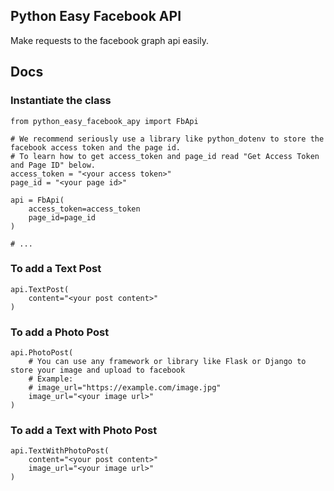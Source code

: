 ## Python Easy Facebook API

Make requests to the facebook graph api easily.

## Docs

### Instantiate the class
```
from python_easy_facebook_apy import FbApi

# We recommend seriously use a library like python_dotenv to store the facebook access token and the page id.
# To learn how to get access_token and page_id read "Get Access Token and Page ID" below.
access_token = "<your access token>"
page_id = "<your page id>"

api = FbApi(
    access_token=access_token
    page_id=page_id
)

# ...
```

### To add a Text Post

```
api.TextPost(
    content="<your post content>"
)
```

### To add a Photo Post

```
api.PhotoPost(
    # You can use any framework or library like Flask or Django to store your image and upload to facebook
    # Example:
    # image_url="https://example.com/image.jpg"
    image_url="<your image url>"
)
```

### To add a Text with Photo Post

```
api.TextWithPhotoPost(
    content="<your post content>"
    image_url="<your image url>"
)
```
